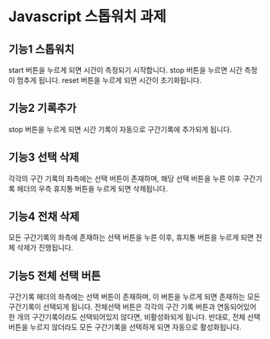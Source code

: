 # Javascript 스톱워치 과제


## 기능1 스톱워치
start 버튼을 누르게 되면 시간이 측정되기 시작합니다.
stop 버튼을 누르면 시간 측정이 멈추게 됩니다.
reset 버튼을 누르게 되면 시간이 초기화됩니다.

## 기능2 기록추가
stop 버튼을 누르게 되면 시간 기록이 자동으로 구간기록에 추가되게 됩니다.

## 기능3 선택 삭제
각각의 구간 기록의 좌측에는 선택 버튼이 존재하며,
해당 선택 버튼을 누른 이후 구간기록 헤더의 우측 휴지통 버튼을 누르게 되면 삭제됩니다.

## 기능4 전채 삭제
모든 구간기록의 좌측에 존재하는 선택 버튼을 누른 이후, 휴지통 버튼을 누르게 되면 전체 삭제가 진행됩니다.

## 기능5 전체 선택 버튼
구간기록 헤더의 좌측에는 선택 버튼이 존재하며, 이 버튼을 누르게 되면 존재하는 모든 구간기록이 선택되게 됩니다.
전체선택 버튼은 각각의 구간 기록 버튼과 연동되어있어 한 개의 구간기록이라도 선택되어있지 않다면, 비활성화되게 됩니다.
반대로, 전체 선택 버튼을 누르지 않더라도 모든 구간기록을 선택하게 되면 자동으로 활성화됩니다.
